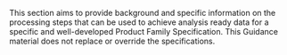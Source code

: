 This section aims to provide background and specific information on the processing steps that can be used to achieve analysis ready data for a specific and well-developed Product Family Specification. This Guidance material does not replace or override the specifications. 